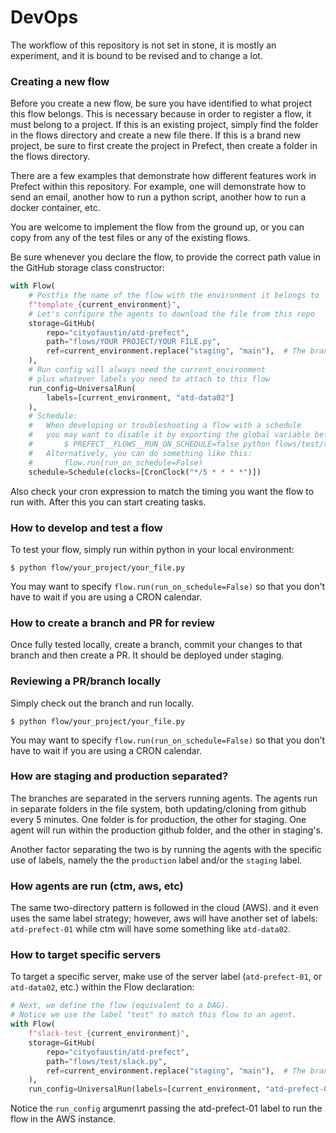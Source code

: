 # DevOps

The workflow of this repository is not set in
stone, it is mostly an experiment, and it is
bound to be revised and to change a lot.

### Creating a new flow

Before you create a new flow, be sure you have
identified to what project this flow belongs.
This is necessary because in order to register
a flow, it must belong to a project. If this is
an existing project, simply find the folder in
the flows directory and create a new file there.
If this is a brand new project, be sure to
first create the project in Prefect, then create
a folder in the flows directory.


There are a few examples that demonstrate how
different features work in Prefect within this
repository. For example, one will demonstrate
how to send an email, another how to run a
python script, another how to run a docker
container, etc.

You are welcome to implement the flow from
the ground up, or you can copy from any of the
test files or any of the existing flows.

Be sure whenever you declare the flow, to
provide the correct path value in the GitHub
storage class constructor:

```python
with Flow(
    # Postfix the name of the flow with the environment it belongs to
    f"template_{current_environment}",
    # Let's configure the agents to download the file from this repo
    storage=GitHub(
        repo="cityofaustin/atd-prefect",
        path="flows/YOUR PROJECT/YOUR FILE.py",
        ref=current_environment.replace("staging", "main"),  # The branch name
    ),
    # Run config will always need the current_environment
    # plus whatever labels you need to attach to this flow
    run_config=UniversalRun(
        labels=[current_environment, "atd-data02"]
    ),
    # Schedule:
    #   When developing or troubleshooting a flow with a schedule
    #   you may want to disable it by exporting the global variable before execution:
    #       $ PREFECT__FLOWS__RUN_ON_SCHEDULE=false python flows/test/template.py
    #   Alternatively, you can do something like this:
    #       flow.run(run_on_schedule=False)
    schedule=Schedule(clocks=[CronClock("*/5 * * * *")])
```

Also check your cron expression to match the
timing you want the flow to run with. After this
you can start creating tasks.

### How to develop and test a flow

To test your flow, simply run within python
in your local environment:

```shell
$ python flow/your_project/your_file.py
```

You may want to specify `flow.run(run_on_schedule=False)`
so that you don't have to wait if you are using
a CRON calendar.

### How to create a branch and PR for review

Once fully tested locally, create a branch,
commit your changes to that branch and then
create a PR. It should be deployed under staging.

### Reviewing a PR/branch locally

Simply check out the branch and run locally.

```shell
$ python flow/your_project/your_file.py
```

You may want to specify `flow.run(run_on_schedule=False)`
so that you don't have to wait if you are using
a CRON calendar.

### How are staging and production separated?

The branches are separated in the servers running
agents. The agents run in separate folders in
the file system, both updating/cloning from github every
5 minutes. One folder is for production, the other
for staging. One agent will run within the
production github folder, and the other in staging's. 

Another factor separating the two is by running
the agents with the specific use of labels,
namely the the `production` label and/or the `staging`
label.

### How agents are run (ctm, aws, etc)

The same two-directory pattern is followed in the cloud (AWS).
and it even uses the same label strategy; however,
aws will have another set of labels: `atd-prefect-01`
while ctm will have some something like `atd-data02`.

### How to target specific servers

To target a specific server, make use of the server
label (`atd-prefect-01`, or `atd-data02`, etc.) within the
Flow declaration:

```python
# Next, we define the flow (equivalent to a DAG).
# Notice we use the label "test" to match this flow to an agent.
with Flow(
    f"slack-test_{current_environment}",
    storage=GitHub(
        repo="cityofaustin/atd-prefect",
        path="flows/test/slack.py",
        ref=current_environment.replace("staging", "main"),  # The branch name
    ),
    run_config=UniversalRun(labels=[current_environment, "atd-prefect-01"])
```

Notice the `run_config` argumenrt passing the atd-prefect-01 label to run
the flow in the AWS instance.